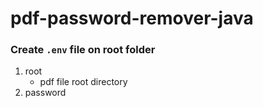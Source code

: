 # pdf-password-remover-java

### Create `.env` file on root folder

1. root
   - pdf file root directory
2. password
